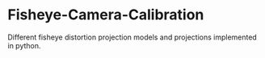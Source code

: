 # Fisheye-Camera-Calibration
Different fisheye distortion projection models and projections implemented in python. 
